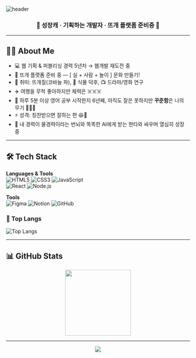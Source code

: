 <!-- 상단 배너 -->
![header](https://capsule-render.vercel.app/api?type=rounded&color=gradient&height=250&text=Hello+World%21&fontSize=60&fontAlign=50&fontAlignY=45&desc=%EA%B8%B0%ED%9A%8D%ED%95%98%EA%B3%A0+%EA%B0%9C%EB%B0%9C%ED%95%98%EB%8A%94+%EA%B9%80%EB%8D%B0%EC%9D%B4+%EC%9E%85%EB%8B%88%EB%8B%A4+%F0%9F%98%89&descSize=30&descAlign=50&descAlignY=70&color=0:F27BAA,100:8EC5FC)


<!-- 인사 -->
<h3 align="center"> 🌸 성장캐 · 기획하는 개발자 · 뜨개 플랫폼 준비중 🌸 </h3>

---

## 🙋‍♀️ About Me  
- 💻 웹 기획 & 퍼블리싱 경력 5년차 → 웹개발 재도전 중  
- 🎨 뜨개 플랫폼 준비 중 — [ 실 + 사람 + 놀이 ] 문화 만들기!  
- 🧶 취미: 뜨개질(코바늘 파), 🌿 식물 덕후, 📺 드라마/영화 연구  
- ✈️ 여행을 무척 좋아하지만 체력은 ☠️☠️☠️  
- 🌱 하루 5분 이상 영어 공부 시작한지 6년째, 아직도 잘은 못하지만 **꾸준함**은 나의 무기 🌳🌳🌳
- ⚡ 성격: 칭찬받으면 잘하는 편 😆👏  
- 🎢 내 경력이 물경력이라는 번뇌와 똑똑한 AI에게 받는 현타와 싸우며 열심히 성장 중  

---

## 🛠️ Tech Stack  

<div>

**Languages & Tools**  
![HTML5](https://img.shields.io/badge/HTML5-E34F26.svg?style=for-the-badge&logo=html5&logoColor=white) 
![CSS3](https://img.shields.io/badge/CSS3-1572B6.svg?style=for-the-badge&logo=css3&logoColor=white) 
![JavaScript](https://img.shields.io/badge/JavaScript-F7DF1E.svg?style=for-the-badge&logo=javascript&logoColor=black)  
![React](https://img.shields.io/badge/React-61DAFB.svg?style=for-the-badge&logo=react&logoColor=black) 
![Node.js](https://img.shields.io/badge/Node.js-339933.svg?style=for-the-badge&logo=nodedotjs&logoColor=white)  

**Tools**  
![Figma](https://img.shields.io/badge/Figma-F24E1E.svg?style=for-the-badge&logo=figma&logoColor=white) 
![Notion](https://img.shields.io/badge/Notion-000000.svg?style=for-the-badge&logo=notion&logoColor=white) 
![GitHub](https://img.shields.io/badge/GitHub-181717.svg?style=for-the-badge&logo=github&logoColor=white)  


### 🚌 Top Langs
![Top Langs](https://github-readme-stats.vercel.app/api/top-langs/?username=Kimday366&layout=compact)


</div>


<!-- ## 🚀 Current Project
✨ **YarnPle(얀플)**  
> "실(Yarn)과 사람이(people) 만나서 놀(play)다"  
실 비교 플랫폼 → 실 덕후 커뮤니티 → 대형 오프라인 카페까지 확장 예정   -->
<!-- 
---

## 🌈 Fun Facts
- 🤯 아보카도, 콩 ❌ (절대 못 먹음)  
- 🧩 이직(사업) 준비 중 → **2026년엔 성공하리라** 🔥   -->

---

## 📊 GitHub Stats  

<p align="center">
  <img src="https://github-readme-stats.vercel.app/api?username=Kimday366&show_icons=true&theme=radical&hide_border=true" height="180em"/>
</p>

---

<!-- 하단 배너 -->
<p align="center">
  <img src="https://capsule-render.vercel.app/api?type=waving&color=0:F27BAA,100:8EC5FC&height=150&section=footer"/>
</p>

